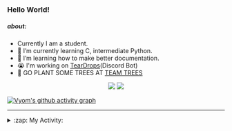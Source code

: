 ### Hello World!

##### about:
- Currently I am a student.
- 🌱 I’m currently learning C, intermediate Python.
- 🌱 I’m learning how to make better documentation.
- 😭 I'm working on [TearDrops](https://github.com/Vyvy-vi/TearDrops)(Discord Bot)
- 🌱 GO PLANT SOME TREES AT [TEAM TREES](https://teamtrees.org/)

<p align="center">
  <a href="https://twitter.com/Vyvy_viM"><img target="_blank" src="https://img.shields.io/badge/twitter%20@Vyvy_viM-0D95E8?style=for-the-badge&logo=twitter&logoColor=white"/></a> 
  <a href="https://vyvy-vi.github.io/portfolio"><img target="_blank" src="https://img.shields.io/badge/-I%27m_craving_for_open_source-green?style=for-the-badge&logo=github&logoColor=black"/></a> 
</p>

[![Vyom's github activity graph](https://activity-graph.herokuapp.com/graph?username=Vyvy-vi)](https://github.com/ashutosh00710/github-readme-activity-graph)

---
<details>
  <summary>:zap: My Activity:</summary>
  
<!--START_SECTION:waka-->
**I'm a Night 🦉** 

```text
🌞 Morning    34 commits     █░░░░░░░░░░░░░░░░░░░░░░░░   5.07% 
🌆 Daytime    217 commits    ████████░░░░░░░░░░░░░░░░░   32.34% 
🌃 Evening    245 commits    █████████░░░░░░░░░░░░░░░░   36.51% 
🌙 Night      175 commits    ██████░░░░░░░░░░░░░░░░░░░   26.08%

```
📅 **I'm Most Productive on Thursday** 

```text
Monday       97 commits     ███░░░░░░░░░░░░░░░░░░░░░░   14.46% 
Tuesday      83 commits     ███░░░░░░░░░░░░░░░░░░░░░░   12.37% 
Wednesday    126 commits    ████░░░░░░░░░░░░░░░░░░░░░   18.78% 
Thursday     140 commits    █████░░░░░░░░░░░░░░░░░░░░   20.86% 
Friday       40 commits     █░░░░░░░░░░░░░░░░░░░░░░░░   5.96% 
Saturday     82 commits     ███░░░░░░░░░░░░░░░░░░░░░░   12.22% 
Sunday       103 commits    ███░░░░░░░░░░░░░░░░░░░░░░   15.35%

```


📊 **This Week I Spent My Time On** 

```text
🔥 Editors: 
Vim                      12 hrs 39 mins      █████████████████████████   100.0%

🐱‍💻 Projects: 
TEC-Discord-Automation   7 hrs 15 mins       ██████████████░░░░░░░░░░░   57.33% 
TEC-Discord-Oauth2       2 hrs 50 mins       █████░░░░░░░░░░░░░░░░░░░░   22.52% 
TheGame                  1 hr 24 mins        ██░░░░░░░░░░░░░░░░░░░░░░░   11.19% 
TearDrops                46 mins             █░░░░░░░░░░░░░░░░░░░░░░░░   6.1% 
Unknown Project          14 mins             ░░░░░░░░░░░░░░░░░░░░░░░░░   1.9%

```


<!--END_SECTION:waka-->
</details>
